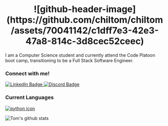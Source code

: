 <h1 align=center>![github-header-image](https://github.com/chiltom/chiltom/assets/70041142/c1dff7e3-42e3-47a8-814c-3d8cec52ceec)</h1>

I am a Computer Science student and currently attend the Code Platoon boot camp, transitioning to be a Full Stack Software Engineer.

<div id="badges">
  <h3>Connect with me!</h3>
  <a href="www.linkedin.com/in/thomas-childress-9a3118228">
    <img src="https://img.shields.io/badge/LinkedIn-blue?style=for-the-badge&logo=linkedin&logoColor=white" alt="LinkedIn Badge"/>
  </a>
  <a href="https://discordapp.com/users/chil.tom/">
    <img src="https://img.shields.io/badge/Discord-5865F2?style=for-the-badge&logo=discord&logoColor=white" alt="Discord Badge"/>
  </a>
</div>

<h3>Current Languages</h3>
<a title = "Python" href="https://docs.python.org/3/" target="blank"><img src="https://skillicons.dev/icons?i=python" alt="python icon"/></a> 

![Tom's github stats](https://github-readme-stats.vercel.app/api?username=chiltom)
